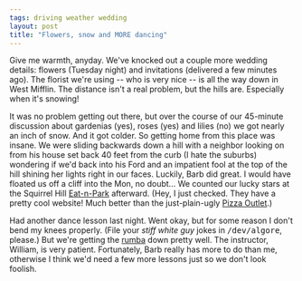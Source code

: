 ```yaml
---
tags: driving weather wedding
layout: post
title: "Flowers, snow and MORE dancing"
---
```




Give me warmth, anyday. We've knocked out a couple more wedding details: flowers (Tuesday night) and invitations (delivered a few minutes ago). The florist we're using -- who is very nice -- is all the way down in West Mifflin. The distance isn't a real problem, but the hills are. Especially when it's snowing!

<p>It was no problem getting out there, but over the course of our 45-minute discussion about gardenias (yes), roses (yes) and lilies (no) we got nearly an inch of snow. And it got colder. So getting home from this place was insane. We were sliding backwards down a hill with a neighbor looking on from his house set back 40 feet from the curb (I hate the suburbs) wondering if we'd back into his Ford and an impatient fool at the top of the hill shining her lights right in our faces. Luckily, Barb did great. I would have floated us off a cliff into the Mon, no doubt... We counted our lucky stars at the Squirrel Hill <a href="http://www.eatnpark.com/">Eat-n-Park</a> afterward. (Hey, I just checked. They have a pretty cool website! Much better than the just-plain-ugly <a href="http://www.pizzaoutlet.com/">Pizza Outlet</a>.)</p>

<p>Had another dance lesson last night. Went okay, but for some reason I don't bend my knees properly. (File your <em>stiff white guy</em> jokes in <tt>/dev/algore</tt>, please.) But we're getting the <a href="http://www.arthurmurray.com/r.htm">rumba</a> down pretty well. The instructor, William, is very patient. Fortunately, Barb really has more to do than me, otherwise I think we'd need a few more lessons just so we don't look foolish.</p>


